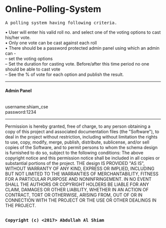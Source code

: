 # Online-Polling-System
<pre>A polling system having following criteria.</pre>
•	User will enter his valid roll no. and select one of the voting options to cast his/her vote.<br>
•	Only one vote can be cast  against each roll<br>
•	 There should be a password protected admin panel using which an admin can -<br>
–	set the voting options<br>
–	Set the duration for casting vote. Before/after this time period no one should be able to cast vote<br>
–	See the % of vote for each option and publish the result.<br>


<hr></hr>
<h4>Admin Panel</h4><br>
username:shiam_cse<br>
password:1234
<hr></hr>
Permission is hereby granted, free of charge, to any person obtaining a copy of this project and associated documentation files (the "Software"), to deal in the project without restriction, including without limitation the rights to use, copy, modify, merge, publish, distribute, sublicense, and/or sell copies of the Software, and to permit persons to whom the schema design is furnished to do so, subject to the following conditions: The above copyright notice and this permission notice shall be included in all copies or substantial portions of the project.
THE design IS PROVIDED "AS IS", WITHOUT WARRANTY OF ANY KIND, EXPRESS OR IMPLIED, INCLUDING BUT NOT LIMITED TO THE WARRANTIES OF MERCHANTABILITY, FITNESS FOR A PARTICULAR PURPOSE AND NONINFRINGEMENT. IN NO EVENT SHALL THE AUTHORS OR COPYRIGHT HOLDERS BE LIABLE FOR ANY CLAIM, DAMAGES OR OTHER LIABILITY, WHETHER IN AN ACTION OF CONTRACT, TORT OR OTHERWISE, ARISING FROM, OUT OF OR IN CONNECTION WITH THE PROJECT OR THE USE OR OTHER DEALINGS IN THE PROJECT.<br><br>

<pre><b>Copyright (c) <2017> Abdullah Al Shiam</b></pre>
